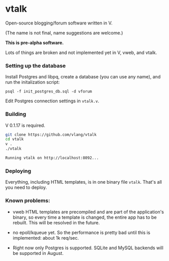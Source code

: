 # vtalk

Open-source blogging/forum software written in V. 

(The name is not final, name suggestions are welcome.)

**This is pre-alpha software.**

Lots of things are broken and not implemented yet in V, vweb, and vtalk.

### Setting up the database

Install Postgres and libpq, create a database (you can use any name), and run the initalization script:

```
psql -f init_postgres_db.sql -d vforum
```

Edit Postgres connection settings in `vtalk.v`.

### Building

V 0.1.17 is required.

```bash
git clone https://github.com/vlang/vtalk
cd vtalk
v .
./vtalk

Running vtalk on http://localhost:8092...
```

### Deploying

Everything, including HTML templates, is in one binary file `vtalk`. That's all you need to deploy.

### Known problems:

- vweb HTML templates are precompiled and are part of the application's binary, so every time a template is changed, the entire app has to be rebuilt. This will be resolved in the future.

- no epoll/kqueue yet. So the performance is pretty bad until this is implemented: about 1k req/sec.

- Right now only Postgres is supported. SQLite and MySQL backends will be supported in August.

